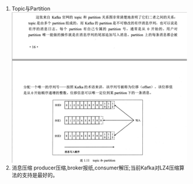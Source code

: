 1. Topic与Partition
![avatar](https://github.com/sanwancoder/tech_study/blob/master/images/Kafka_topic_partition.PNG?raw=true)
2. 消息压缩
producer压缩,broker报纸,consumer解压;当前Kafka对LZ4压缩算法的支持是最好的。